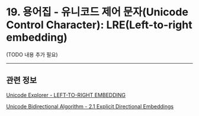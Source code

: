 # 19. 용어집 - 유니코드 제어 문자(Unicode Control Character): LRE(Left-to-right embedding)

(TODO 내용 추가 필요)

***

## 관련 정보

[Unicode Explorer - LEFT-TO-RIGHT EMBEDDING](https://unicode-explorer.com/c/202A)

[Unicode Bidirectional Algorithm - 2.1 Explicit Directional Embeddings](https://www.unicode.org/reports/tr9/#Explicit_Directional_Embeddings)